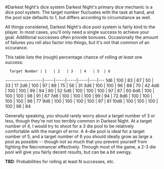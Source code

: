 #Darkest Night's dice system
Darkest Night's primary dice mechanic is a dice pool system.  The target number fluctuates with the task at hand, and the pool size defaults to 1, but differs according to circumstance as well.

All things considered, Darkest Night's dice pool system is fairly kind to the player.  In most cases, you'll only need a single success to achieve your goal.  Additional successes often provide bonuses.  Occasionally the amount of failures you roll also factor into things, but it's not that common of an occurance.

This table lists the (rough) percentage chance of rolling *at least* one success:

      Target Number | 1   | 2   | 3   | 4   | 5  | 6
 -------------------|-----|-----|-----|-----|----|---
                1d6 | 100 | 83  | 67  | 50  | 33 | 17 
                2d6 | 100 | 97  | 89  | 75  | 56 | 31 
                3d6 | 100 | 100 | 96  | 88  | 70 | 42 
                4d6 | 100 | 100 | 99  | 94  | 80 | 52 
                5d6 | 100 | 100 | 100 | 97  | 87 | 60 
                6d6 | 100 | 100 | 100 | 98  | 91 | 67 
                7d6 | 100 | 100 | 100 | 99  | 94 | 72 
                8d6 | 100 | 100 | 100 | 100 | 96 | 77 
                9d6 | 100 | 100 | 100 | 100 | 97 | 81 
               10d6 | 100 | 100 | 100 | 100 | 98 | 84

Generally speaking, you should rarely worry about a target number of 3 or less, though they're not too terribly common in Darkest Night.  At a target number of 4, I would try to shoot for a 3 die pool to be relatively comfortable with the margin of error.  A 4-die pool is ideal for a target number of 5, and a target number of 6 you should ideally grow as large a pool as possible -- though not so much that you prevent yourself from fighting the Necromancer effectively.  Through most of the game, a 2-3 die pool will give you fairly decent results, but can be a bit swingy.

**TBD**: Probabilities for rolling at least N successes, etc.

